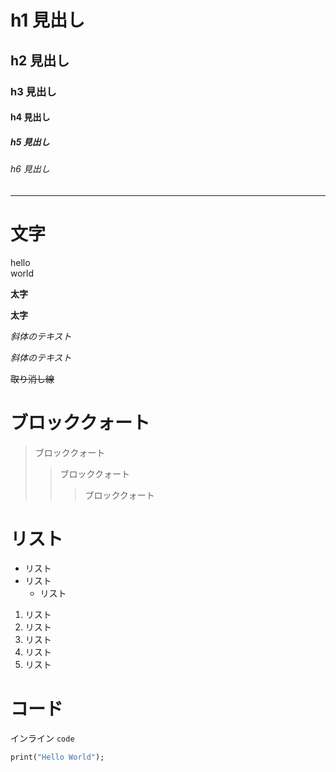 # h1 見出し
## h2 見出し
### h3 見出し
#### h4 見出し
##### h5 見出し
###### h6 見出し

---

# 文字
hello
<br/>
world
 
**太字**

__太字__

*斜体のテキスト*

_斜体のテキスト_

~~取り消し線~~

# ブロッククォート

> ブロッククォート
>> ブロッククォート
>>>ブロッククォート

# リスト

- リスト
- リスト
  - リスト

1. リスト
2. リスト
3. リスト
  1. リスト
  2. リスト
  
# コード

インライン `code`

``` dart
print("Hello World");
```
